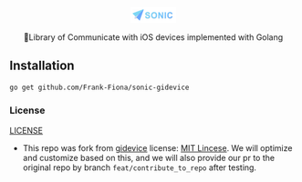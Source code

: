<p align="center">
  <img width="80px" src="https://raw.githubusercontent.com/SonicCloudOrg/sonic-server/main/logo.png">
</p>
<p align="center">🎉Library of Communicate with iOS devices implemented with Golang</p>

## Installation

```
go get github.com/Frank-Fiona/sonic-gidevice
```


### License
[LICENSE](LICENSE)

 - This repo was fork from [gidevice](https://github.com/electricbubble/gidevice) license: [MIT Lincese](licenses/LICENSE.gidevice).
We will optimize and customize based on this, and we will also provide our pr to the original repo by branch `feat/contribute_to_repo` after testing.